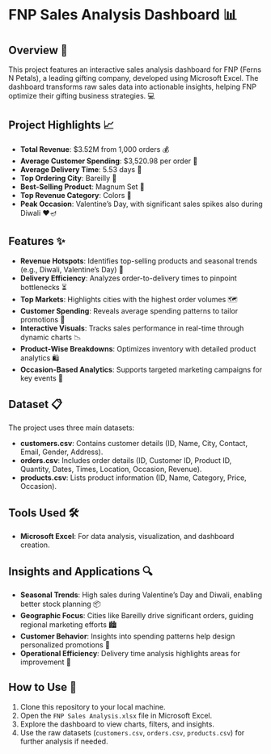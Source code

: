 
# FNP Sales Analysis Dashboard 📊

## Overview 🌟

This project features an interactive sales analysis dashboard for FNP (Ferns N Petals), a leading gifting company, developed using Microsoft Excel. The dashboard transforms raw sales data into actionable insights, helping FNP optimize their gifting business strategies. 💻

## Project Highlights 📈

- **Total Revenue**: $3.52M from 1,000 orders 💰
- **Average Customer Spending**: $3,520.98 per order 🛒
- **Average Delivery Time**: 5.53 days 🚚
- **Top Ordering City**: Bareilly 📍
- **Best-Selling Product**: Magnum Set 🎁
- **Top Revenue Category**: Colors 🎨
- **Peak Occasion**: Valentine’s Day, with significant sales spikes also during Diwali ❤️🪔

## Features ✨

- **Revenue Hotspots**: Identifies top-selling products and seasonal trends (e.g., Diwali, Valentine’s Day) 📅
- **Delivery Efficiency**: Analyzes order-to-delivery times to pinpoint bottlenecks ⏳
- **Top Markets**: Highlights cities with the highest order volumes 🗺️
- **Customer Spending**: Reveals average spending patterns to tailor promotions 💸
- **Interactive Visuals**: Tracks sales performance in real-time through dynamic charts 📉
- **Product-Wise Breakdowns**: Optimizes inventory with detailed product analytics 🛍️
- **Occasion-Based Analytics**: Supports targeted marketing campaigns for key events 🎉

## Dataset 📋

The project uses three main datasets:

- **customers.csv**: Contains customer details (ID, Name, City, Contact, Email, Gender, Address).
- **orders.csv**: Includes order details (ID, Customer ID, Product ID, Quantity, Dates, Times, Location, Occasion, Revenue).
- **products.csv**: Lists product information (ID, Name, Category, Price, Occasion).

## Tools Used 🛠️

- **Microsoft Excel**: For data analysis, visualization, and dashboard creation.

## Insights and Applications 🔍

- **Seasonal Trends**: High sales during Valentine’s Day and Diwali, enabling better stock planning 📦
- **Geographic Focus**: Cities like Bareilly drive significant orders, guiding regional marketing efforts 🏙️
- **Customer Behavior**: Insights into spending patterns help design personalized promotions 🎯
- **Operational Efficiency**: Delivery time analysis highlights areas for improvement 🚀

## How to Use 📖

1. Clone this repository to your local machine.
2. Open the `FNP Sales Analysis.xlsx` file in Microsoft Excel.
3. Explore the dashboard to view charts, filters, and insights.
4. Use the raw datasets (`customers.csv`, `orders.csv`, `products.csv`) for further analysis if needed.
